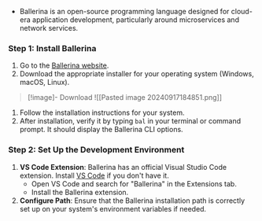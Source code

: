 - Ballerina is an open-source programming language designed for cloud-era application development, particularly around microservices and network services.

### Step 1: **Install Ballerina**

1. Go to the [Ballerina website](https://ballerina.io/).
2. Download the appropriate installer for your operating system (Windows, macOS, Linux).
> [!image]- Download
> ![[Pasted image 20240917184851.png]]


1. Follow the installation instructions for your system.
2. After installation, verify it by typing `bal` in your terminal or command prompt. It should display the Ballerina CLI options.

### Step 2: **Set Up the Development Environment**

1. **VS Code Extension**: Ballerina has an official Visual Studio Code extension. Install [VS Code](https://code.visualstudio.com/) if you don't have it.
    - Open VS Code and search for "Ballerina" in the Extensions tab.
    - Install the Ballerina extension.
2. **Configure Path**: Ensure that the Ballerina installation path is correctly set up on your system's environment variables if needed.